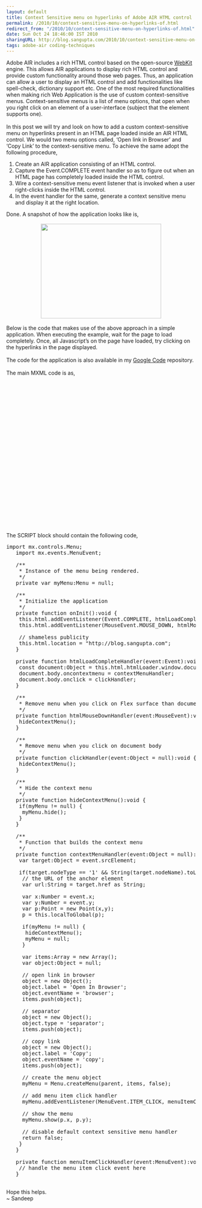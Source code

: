 ```yaml
---
layout: default
title: Context Sensitive menu on hyperlinks of Adobe AIR HTML control
permalink: /2010/10/context-sensitive-menu-on-hyperlinks-of.html
redirect_from: "/2010/10/context-sensitive-menu-on-hyperlinks-of.html"
date: Sun Oct 24 18:46:00 IST 2010
sharingURL: http://blog.sangupta.com/2010/10/context-sensitive-menu-on-hyperlinks-of.html
tags: adobe-air coding-techniques
---
```

Adobe AIR includes a rich HTML control based on the open-source 
<a href="http://webkit.org/">WebKit</a> engine. This allows AIR applications to display rich HTML control and provide custom functionality around those web pages. Thus, an application can allow a user to display an HTML control and add functionalities like spell-check, dictionary support etc. One of the most required functionalities when making rich Web Application is the use of custom context-sensitive menus. Context-sensitive menus is a list of menu options, that open when you right click on an element of a user-interface (subject that the element supports one).
<br>
<br>In this post we will try and look on how to add a custom context-sensitive menu on hyperlinks present in an HTML page loaded inside an AIR HTML control. We would two menu options called, ‘Open link in Browser’ and ‘Copy Link’ to the context-sensitive menu. To achieve the same adopt the following procedure,
<br>
<ol>
    <li>Create an AIR application consisting of an HTML control. </li>
    <li>Capture the Event.COMPLETE event handler so as to figure out when an HTML page has completely loaded inside the HTML control. </li>
    <li>Wire a context-sensitive menu event listener that is invoked when a user right-clicks inside the HTML control. </li>
    <li>In the event handler for the same, generate a context sensitive menu and display it at the right location. </li>
</ol>Done. A snapshot of how the application looks like is,
<br>
<br>
<div class="separator" style="clear: both; text-align: center;">
    <a href="http://3.bp.blogspot.com/_Igofzvi0TDM/TMKpsrHK3lI/AAAAAAAAFdg/zlHkHCUpvok/s1600/ContextSensitiveMenuOnHyperlinksInHTMLControl.PNG" imageanchor="1" style="margin-left: 1em; margin-right: 1em;"><img border="0" height="251" src="http://3.bp.blogspot.com/_Igofzvi0TDM/TMKpsrHK3lI/AAAAAAAAFdg/zlHkHCUpvok/s320/ContextSensitiveMenuOnHyperlinksInHTMLControl.PNG" width="320"></a>
</div>
<br>Below is the code that makes use of the above approach in a simple application. When executing the example, wait for the page to load completely. Once, all Javascript’s on the page have loaded, try clicking on the hyperlinks in the page displayed.
<br>
<br>The code for the application is also available in my 
<a href="http://code.google.com/p/sangupta">Google Code</a> repository.
<br>
<br>The main MXML code is as,
<br>
<br>
<pre class="brush: xml">
    <s:windowedapplication height="600" initialize="onInit()" width="800" xmlns:fx="http://ns.adobe.com/mxml/2009" xmlns:mx="library://ns.adobe.com/flex/mx" xmlns:s="library://ns.adobe.com/flex/spark"> 
        <br> 
        <br> 
        <fx:script>
            <br> 
            <br> 
        </fx:script>
        <br>
        <br> 
        <mx:html height="100%" id="html" width="100%">
            <br> 
            <br>
        </mx:html>
    </s:windowedapplication><br></pre>
<br>The SCRIPT block should contain the following code,
<br>
<pre class="brush: as3">import mx.controls.Menu;<br>   import mx.events.MenuEvent;<br>   <br>   /**<br>    * Instance of the menu being rendered.<br>    */<br>   private var myMenu:Menu = null;<br>   <br>   /**<br>    * Initialize the application<br>    */<br>   private function onInit():void {<br>    this.html.addEventListener(Event.COMPLETE, htmlLoadCompleteHandler);<br>    this.html.addEventListener(MouseEvent.MOUSE_DOWN, htmlMouseDownHandler);<br>    <br>    // shameless publicity<br>    this.html.location = "http://blog.sangupta.com";<br>   }<br>   <br>   private function htmlLoadCompleteHandler(event:Event):void {<br>    const document:Object = this.html.htmlLoader.window.document;<br>    document.body.oncontextmenu = contextMenuHandler;<br>    document.body.onclick = clickHandler;<br>   }<br>   <br>   /**<br>    * Remove menu when you click on Flex surface than document body<br>    */<br>   private function htmlMouseDownHandler(event:MouseEvent):void {<br>    hideContextMenu();<br>   }<br><br>   /**<br>    * Remove menu when you click on document body<br>    */<br>   private function clickHandler(event:Object = null):void {<br>    hideContextMenu();<br>   }<br>   <br>   /**<br>    * Hide the context menu<br>    */<br>   private function hideContextMenu():void {<br>    if(myMenu != null) {<br>     myMenu.hide();<br>    }<br>   }<br>   <br>   /**<br>    * Function that builds the context menu<br>    */<br>   private function contextMenuHandler(event:Object = null):* {<br>    var target:Object = event.srcElement;<br><br>    if(target.nodeType == '1' &amp;&amp; String(target.nodeName).toLowerCase() == 'a') {<br>     // the URL of the anchor element<br>     var url:String = target.href as String;<br><br>     var x:Number = event.x;<br>     var y:Number = event.y;<br>     var p:Point = new Point(x,y);<br>     p = this.localToGlobal(p);<br><br>     if(myMenu != null) {<br>      hideContextMenu();<br>      myMenu = null;<br>     }<br><br>     var items:Array = new Array();<br>     var object:Object = null;<br>     <br>     // open link in browser<br>     object = new Object();<br>     object.label = 'Open In Browser';<br>     object.eventName = 'browser';<br>     items.push(object);<br>     <br>     // separator<br>     object = new Object();<br>     object.type = 'separator';<br>     items.push(object);<br>     <br>     // copy link<br>     object = new Object();<br>     object.label = 'Copy';<br>     object.eventName = 'copy';<br>     items.push(object);<br>     <br>     // create the menu object<br>     myMenu = Menu.createMenu(parent, items, false);  <br><br>     // add menu item click handler<br>     myMenu.addEventListener(MenuEvent.ITEM_CLICK, menuItemClickHandler);<br>     <br>     // show the menu<br>     myMenu.show(p.x, p.y);<br><br>     // disable default context sensitive menu handler<br>     return false;<br>    }<br>   }<br>   <br>   private function menuItemClickHandler(event:MenuEvent):void {<br>    // handle the menu item click event here<br>   }</pre>
<br>Hope this helps. 
<br>~ Sandeep
